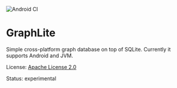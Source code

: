 ![Android CI](https://github.com/armatys/GraphLite/workflows/Android%20CI/badge.svg)

# GraphLite

Simple cross-platform graph database on top of SQLite.
Currently it supports Android and JVM.

License: [Apache License 2.0](LICENSE)

Status: experimental
